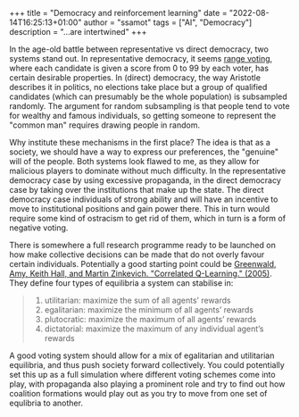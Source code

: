 +++
title = "Democracy and reinforcement learning"
date = "2022-08-14T16:25:13+01:00"
author = "ssamot"
tags = ["AI", "Democracy"]
description = "...are intertwined"
+++

In the age-old battle between representative vs direct democracy, two systems stand out. In representative democracy, it seems [range voting](https://rangevoting.org/WarrenSmithPages/homepage/rangevote.pdf), where each candidate is given a score from 0 to 99 by each voter, has certain desirable properties. In (direct) democracy, the way Aristotle describes it in politics, no elections take place but a group of qualified candidates (which can presumably be the whole population) is subsampled randomly. The argument for random subsampling is that people tend to vote for wealthy and famous individuals, so getting someone to represent the "common man" requires drawing people in random.

Why institute these mechanisms in the first place? The idea is that as a society, we should have a way to express our preferences, the "genuine" will of the people. Both systems look flawed to me, as they allow for malicious players to dominate without much difficulty. In the representative democracy case by using excessive propaganda, in the direct democracy case by taking over the institutions that make up the state. The direct democracy case individuals of strong ability and will have an incentive to move to institutional positions and gain power there. This in turn would require some kind of ostracism to get rid of them, which in turn is a form of negative voting.

There is somewhere a full research programme ready to be launched on how make collective decisions can be made that do not overly favour certain individuals. Potentially a good starting point could be [Greenwald, Amy, Keith Hall, and Martin Zinkevich. "Correlated Q-Learning." (2005)](ftp://ftp.cs.brown.edu/pub/techreports/05/cs05-08.pdf). They define four types of equilibria a system can stabilise in:

> 1. utilitarian: maximize the sum of all agents’ rewards
> 2. egalitarian: maximize the minimum of all agents’ rewards
> 3. plutocratic: maximize the maximum of all agents’ rewards
> 4. dictatorial: maximize the maximum of any individual agent’s rewards

A good voting system should allow for a mix of egalitarian and utilitarian equilibria, and thus push society forward collectively. You could potentially set this up as a full simulation where different voting schemes come into play, with propaganda also playing a prominent role and try to find out how coalition formations would play out as you try to move from one set of equlibria to another.

 <!-- There is a really good discussion [here](https://www.rangevoting.org/OmoUtil.html) that links societal utility to rather interesting results in economics and [AI](https://selfawaresystems.files.wordpress.com/2008/01/nature_of_self_improving_ai.pdf). -->

